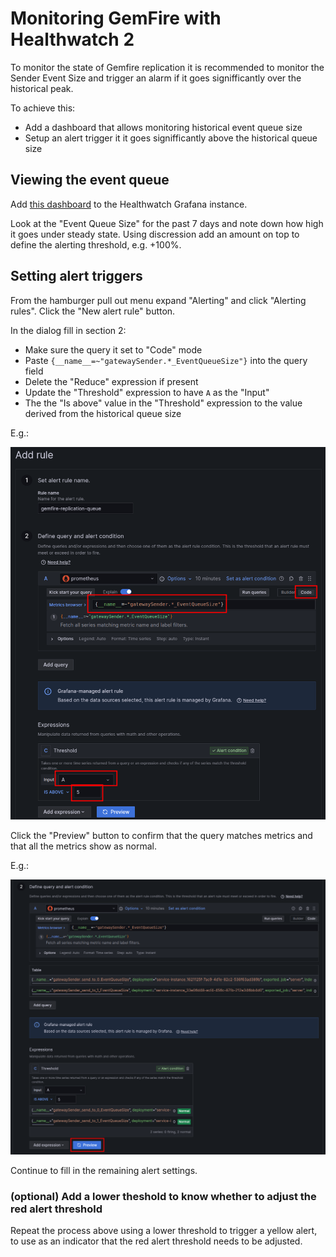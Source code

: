 # Monitoring GemFire with Healthwatch 2

To monitor the state of Gemfire replication it is recommended to monitor the Sender Event Size and trigger an alarm if it goes signifficantly over the historical peak.

To achieve this:

- Add a dashboard that allows monitoring historical event queue size
- Setup an alert trigger it it goes signifficantly above the historical queue size

## Viewing the event queue

Add [this dashboard](https://github.com/laidbackware/laidbackware.github.io/blob/main/code-snippits/gemfire-dashboard/gemfire-dashboard.json) to the Healthwatch Grafana instance.

Look at the "Event Queue Size" for the past 7 days and note down how high it goes under steady state. Using discression add an amount on top to define the alerting threshold, e.g. +100%.

## Setting alert triggers

From the hamburger pull out menu expand "Alerting" and click "Alerting rules". Click the "New alert rule" button.

In the dialog fill in section 2:

- Make sure the query it set to "Code" mode
- Paste `{__name__=~"gatewaySender.*_EventQueueSize"}` into the query field
- Delete the "Reduce" expression if present
- Update the "Threshold" expression to have `A` as the "Input"
- The the "Is above" value in the "Threshold" expression to the value derived from the historical queue size

E.g.:

![img](./gemfire-alert.png)

Click the "Preview" button to confirm that the query matches metrics and that all the metrics show as normal.

E.g.:

![img](./gemfire-alert-preview.png)

Continue to fill in the remaining alert settings.

### (optional) Add a lower theshold to know whether to adjust the red alert threshold

Repeat the process above using a lower threshold to trigger a yellow alert, to use as an indicator that the red alert threshold needs to be adjusted.
